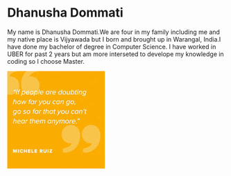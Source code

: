 # Dhanusha Dommati
My name is Dhanusha Dommati.We are four in my family including me and my native place is Vijyawada but I born and brought up in Warangal, India.I have done my bachelor of degree in Computer Science. I have worked in UBER for past 2 years but am more interseted to develope my knowledge in coding so I choose Master. 

![MY Inspirational quote](download.jpg) 